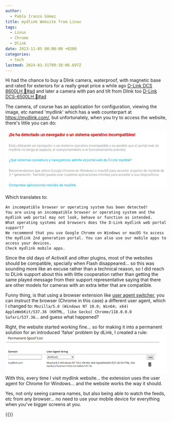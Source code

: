```yaml
---
author:
  - Pablo Iranzo Gómez
title: mydlink Website from Linux
tags:
  - Linux
  - Chrome
  - Dlink
date: 2023-11-05 00:00:00 +0200
categories:
  - tech
lastmod: 2024-01-31T09:38:06.697Z
---
```


Hi had the chance to buy a Dlink camera, waterproof, with magnetic base and rated for exteriors for a really great price a while ago [D-Link DCS 8600LH 🛒#ad](https://www.amazon.es/dp/B07KTT14BH?tag=redken-21) and later a camera with pan and tilt from Dlink too [D-Link DCS-6500LH 🛒#ad](https://www.amazon.es/dp/B08VNL3NHL?tag=redken-21)

The camera, of course has an application for configuration, viewing the image, etc named 'mydlink' which has a web counterpart at <https://mydlink.com/>, but unfortunately, when you try to access the website, there's little you can do:

![](2023-11-05-09-26-34.png)

Which translates to:

>

    An incompatible browser or operating system has been detected!
    You are using an incompatible browser or operating system and the mydlink web portal may not look, behave or function as intended.
    What operating systems and browsers does the D-Link mydlink web portal support?
    We recommend that you use Google Chrome on Windows or macOS to access the mydlink 2nd generation portal. You can also use our mobile apps to access your devices.
    Check mydlink mobile apps.

Since the old days of ActiveX and other plugins, most of the websites should be compatible, specially when Flash disappeared... so this was sounding more like an excuse rather than a technical reason, so I did reach to DLink support about this with little cooperation rather than getting the same played message from their support representative saying that there are other models for cameras with an extra letter that are compatible.

Funny thing, is that using a browser extension like [user agent switcher](https://chromewebstore.google.com/detail/user-agent-switcher-for-c/djflhoibgkdhkhhcedjiklpkjnoahfmg?pli=1), you can instruct the browser (Chrome in this case) a different user agent, which I changed to: `Mozilla/5.0 (Windows NT 10.0; Win64; x64) AppleWebKit/537.36 (KHTML, like Gecko) Chrome/118.0.0.0 Safari/537.36`... and guess what happened?

Right, the website started working fine... so for making it into a permanent solution for an introduced 'false' problem by dLink, I created a rule:
![](2023-11-05-09-32-20.png)
With this, every time I visit mydlink website... the extension uses the user agent for Chrome for Windows... and the website works the way it should.

Yes, not only seeing camera names, but also being able to watch the feeds, etc from any browser... no need to use your mobile device for everything when you've bigger screens at you.

{{<enjoy>}}
